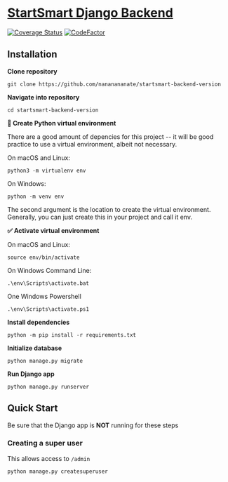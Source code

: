 # [StartSmart Django Backend](https://docs.startsmart.tisuela.com/)
[![Coverage Status](https://coveralls.io/repos/github/PeterOR2D2/startsmart-backend-version/badge.svg?branch=master)](https://coveralls.io/github/PeterOR2D2/startsmart-backend-version?branch=master) [![CodeFactor](https://www.codefactor.io/repository/github/peteror2d2/startsmart-backend-version/badge)](https://www.codefactor.io/repository/github/peteror2d2/startsmart-backend-version)
## Installation

**Clone repository**
```
git clone https://github.com/nananananate/startsmart-backend-version
```

**Navigate into repository**
```
cd startsmart-backend-version
```

**🐍 Create Python virtual environment**

There are a good amount of depencies for this project -- it will be good practice to use a virtual environment, albeit not necessary.

On macOS and Linux:
```
python3 -m virtualenv env
```

On Windows:
```
python -m venv env
```
The second argument is the location to create the virtual environment. Generally, you can just create this in your project and call it env.


**✅ Activate virtual environment**

On macOS and Linux:
```
source env/bin/activate
```

On Windows Command Line:
```
.\env\Scripts\activate.bat
```

One Windows Powershell
```
.\env\Scripts\activate.ps1
```

**Install dependencies**
```
python -m pip install -r requirements.txt
```

**Initialize database**
```
python manage.py migrate
```

**Run Django app**
```
python manage.py runserver
```


## Quick Start
Be sure that the Django app is **NOT** running for these steps

### Creating a super user
This allows access to `/admin`
```
python manage.py createsuperuser
```
